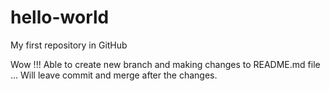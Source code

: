 # hello-world
My first repository in GitHub

Wow !!! Able to create new branch and making changes to README.md file ...
Will leave commit and merge after the changes.
